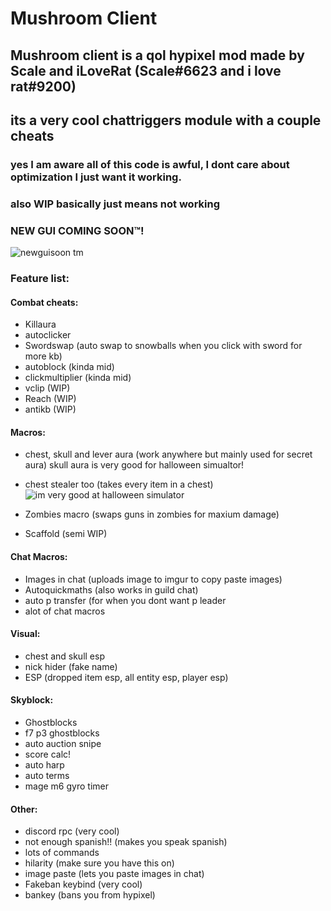# Mushroom Client

## Mushroom client is a qol hypixel mod made by Scale and iLoveRat (Scale#6623 and i love rat#9200)
## its a very cool chattriggers module with a couple cheats
### yes I am aware all of this code is awful, I dont care about optimization I just want it working.
### also WIP basically just means not working
### NEW GUI COMING SOON™!
![newguisoon tm](https://i.imgur.com/6sI8w0Q.png)
### Feature list: 

#### Combat cheats:
- Killaura
- autoclicker
- Swordswap (auto swap to snowballs when you click with sword for more kb)
- autoblock (kinda mid)
- clickmultiplier (kinda mid)
- vclip (WIP)
- Reach (WIP)
- antikb (WIP)
#### Macros:
- chest, skull and lever aura (work anywhere but mainly used for secret aura)
skull aura is very good for halloween simualtor!
- chest stealer too (takes every item in a chest)
![im very good at halloween simulator](https://cdn.discordapp.com/attachments/865636628318912522/1038930195962400848/halloween_simulator.png)

- Zombies macro (swaps guns in zombies for maxium damage)
- Scaffold (semi WIP)
#### Chat Macros:
- Images in chat (uploads image to imgur to copy paste images)
- Autoquickmaths (also works in guild chat)
- auto p transfer (for when you dont want p leader
- alot of chat macros
#### Visual:
- chest and skull esp 
- nick hider (fake name)
- ESP (dropped item esp, all entity esp, player esp)
#### Skyblock:
- Ghostblocks
- f7 p3 ghostblocks
- auto auction snipe
- score calc!
- auto harp
- auto terms 
- mage m6 gyro timer
#### Other:
- discord rpc (very cool)
- not enough spanish!! (makes you speak spanish)
- lots of commands
- hilarity (make sure you have this on)
- image paste (lets you paste images in chat)
- Fakeban keybind (very cool)
- bankey (bans you from hypixel)
